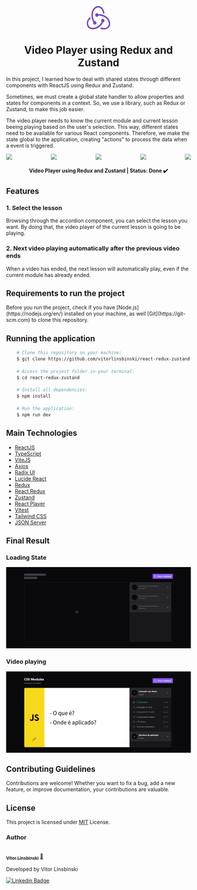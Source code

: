<div align="center" style="width: 64px; height: 64px; display: flex; align-items: center; gap: 6px; margin: 0 auto;">
  <img src="./public/redux-logo.svg" style="width: 64px; height: 64px;" />
</div>

<h1 align = "center">Video Player using Redux and Zustand</h1>

<p>In this project, I learned how to deal with shared states through different components with ReactJS using Redux and Zustand.</p>

<p>Sometimes, we must create a global state handler to allow properties and states for components in a context. So, we use a library, such as Redux or Zustand, to make this job easier.</p>

<p>The video player needs to know the current module and current lesson beeing playing based on the user's selection. This way, different states need to be available for various React components. Therefore, we make the state global to the application, creating "actions" to process the data when a event is triggered.</p>

<div align="center">
  <div style="display: flex; justify-content: space-between; align-items: center;">
    <img src="https://img.shields.io/static/v1?label=ReactJS&message=v18.2.0&color=blue&style=plastic&logo="/>
    <img src="https://img.shields.io/static/v1?label=TypeScript&message=v5.2.2&color=blue&style=plastic&logo="/>
    <img src="https://img.shields.io/static/v1?label=Vite&message=v5.0.8&color=blue&style=plastic&logo="/>
    <img src="https://img.shields.io/static/v1?label=TypeScript&message=v5.2.2&color=blue&style=plastic&logo="/>
    <img src="https://img.shields.io/static/v1?label=NodeJS&message=v20.11.0&color=blue&style=plastic&logo="/>
  </div>
</div>

<h4 align="center"> 
	Video Player using Redux and Zustand | Status: Done ✔️
</h4>

## Features

### 1. Select the lesson

Browsing through the accordion component, you can select the lesson you want. By doing that, the video player of the current lesson is going to be playing.

### 2. Next video playing automatically after the previous video ends

When a video has ended, the next lesson will automatically play, even if the current module has already ended.

## Requirements to run the project

<p>Before you run the project, check if you have [Node.js](https://nodejs.org/en/) installed on your machine, as well [Git](https://git-scm.com) to clone this repository.</p>

## Running the application

```bash
    # Clone this repository on your machine:
    $ git clone https://github.com/vitorlinsbinski/react-redux-zustand.git

    # Access the project folder in your terminal:
    $ cd react-redux-zustand

    # Install all dependencies:
    $ npm install

    # Run the application:
    $ npm run dev
```

## Main Technologies

- [ReactJS](https://react.dev/)
- [TypeScript](https://www.typescriptlang.org/)
- [ViteJS](https://vitejs.dev/)
- [Axios](https://axios-http.com/ptbr/docs/intro)
- [Radix UI](https://www.radix-ui.com/)
- [Lucide React](https://lucide.dev/guide/packages/lucide-react)
- [Redux](https://redux.js.org/)
- [React Redux](https://react-redux.js.org/)
- [Zustand](https://github.com/pmndrs/zustand)
- [React Player](https://www.npmjs.com/package/react-player)
- [Vitest](https://vitest.dev/)
- [Tailwind CSS](https://tailwindcss.com/)
- [JSON Server](https://www.npmjs.com/package/json-server)

## Final Result

### Loading State

<img src="/public/screenshots/loading-state.png"/>

### Video playing

<img src="/public/screenshots/video-playing.png"/>

## Contributing Guidelines

Contributions are welcome! Whether you want to fix a bug, add a new feature, or improve documentation, your contributions are valuable.

## License

This project is licensed under [MIT](https://choosealicense.com/licenses/mit/) License.

### Author

<a href="https://github.com/vitorlinsbinski">
 <img style="border-radius: 50%;" src="https://avatars.githubusercontent.com/u/69444717?v=4" width="100px;" alt=""/>
 <br />
 <sub><b>Vitor Linsbinski</b></sub></a> <a href="https://github.com/vitorlinsbinski" title="">🚀</a>

Developed by Vitor Linsbinski

[![Linkedin Badge](https://img.shields.io/badge/-Vitor-blue?style=flat-square&logo=Linkedin&logoColor=white&link=https://www.linkedin.com/in/vitorlinsbinski/)](https://www.linkedin.com/in/vitorlinsbinski/)

